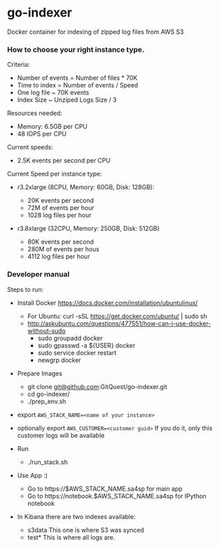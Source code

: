 # go-indexer
Docker container for indexing of zipped log files from AWS S3

### How to choose your right instance type. 

Criteria:

* Number of events = Number of files * 70K
* Time to index = Number of events / Speed
* One log file ~ 70K events
* Index Size ~ Unziped Logs Size / 3

Resources needed:
- Memory: 6.5GB per CPU 
- 48 IOPS per CPU

Current speeds:

- 2.5K events per second per CPU

Current Speed per instance type:

- r3.2xlarge (8CPU, Memory: 60GB, Disk: 128GB): 
    - 20K events per second
    - 72M of events per hour
    - 1028 log files per hour

- r3.8xlarge (32CPU, Memory: 250GB, Disk: 512GB)
    - 80K events per second
    - 280M of events per hous
    - 4112 log files per hour

### Developer manual

Steps to run:

- Install Docker https://docs.docker.com/installation/ubuntulinux/

    - For Ubuntu: curl -sSL https://get.docker.com/ubuntu/ | sudo sh 
    - http://askubuntu.com/questions/477551/how-can-i-use-docker-without-sudo
      - sudo groupadd docker
      - sudo gpasswd -a ${USER} docker
      - sudo service docker restart
      - newgrp docker

- Prepare Images

    - git clone git@github.com:GitQuest/go-indexer.git
    - cd go-indexer/
    - ./prep_env.sh
    
- export ```AWS_STACK_NAME=<name of your instance>```
- optionally export ```AWS_CUSTOMER=<customer guid>``` If you do it, only this customer logs will be available

- Run
    
    - ./run_stack.sh
     
- Use App :)

    - Go to https://$AWS_STACK_NAME.sa4sp for main app
    - Go to https://notebook.$AWS_STACK_NAME.sa4sp for IPython notebook

- In Kibana there are two indexes available:
    
    - s3data This one is where S3 was synced 
    - test* This is where all logs are. 
